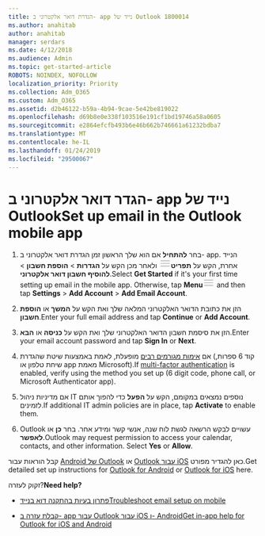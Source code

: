 ```yaml
---
title: הגדרת דואר אלקטרוני ב- app נייד של Outlook 1800014
ms.author: anahitab
author: anahitab
manager: serdars
ms.date: 4/12/2018
ms.audience: Admin
ms.topic: get-started-article
ROBOTS: NOINDEX, NOFOLLOW
localization_priority: Priority
ms.collection: Adm_O365
ms.custom: Adm_O365
ms.assetid: d2b46122-b59a-4b94-9cae-5e42be819022
ms.openlocfilehash: d69b8e0e338f103516e191cf1bd19746a58a0605
ms.sourcegitcommit: e2864efcfb493b6e46b662b746661a61232bdba7
ms.translationtype: MT
ms.contentlocale: he-IL
ms.lasthandoff: 01/24/2019
ms.locfileid: "29500067"
---
```

# <a name="set-up-email-in-the-outlook-mobile-app"></a><span data-ttu-id="33c22-102">הגדר דואר אלקטרוני ב- app נייד של Outlook</span><span class="sxs-lookup"><span data-stu-id="33c22-102">Set up email in the Outlook mobile app</span></span>

1. <span data-ttu-id="33c22-p101">בחר **להתחיל** אם הוא שלך הראשון זמן הגדרת דואר אלקטרוני ב- app. הנייד אחרת, הקש על **תפריט**![לחצן תפריט ה](media/265b9089-9630-42dd-a244-d9a412d8fe47.png) ולאחר מכן הקש על **הגדרות** \> **הוספת חשבון** \> **להוסיף חשבון דואר אלקטרוני**.</span><span class="sxs-lookup"><span data-stu-id="33c22-p101">Select **Get Started** if it's your first time setting up email in the mobile app. Otherwise, tap **Menu**![The Menu button](media/265b9089-9630-42dd-a244-d9a412d8fe47.png) and then tap **Settings** \> **Add Account** \> **Add Email Account**.</span></span> 
    
2. <span data-ttu-id="33c22-105">הזן את כתובת הדואר האלקטרוני המלאה שלך ואת הקש על **המשך** או **הוספת חשבון**.</span><span class="sxs-lookup"><span data-stu-id="33c22-105">Enter your full email address and tap **Continue** or **Add Account**.</span></span>
    
3. <span data-ttu-id="33c22-106">הזן את סיסמת חשבון הדואר האלקטרוני שלך ואת הקש על **כניסה** או **הבא**.</span><span class="sxs-lookup"><span data-stu-id="33c22-106">Enter your email account password and tap **Sign In** or **Next**.</span></span> 
    
4. <span data-ttu-id="33c22-107">אם [אימות מגורמים רבים](https://support.office.com/article/8f0454b2-f51a-4d9c-bcde-2c48e41621c6.aspx) מופעלת, לאמת באמצעות שיטת שהגדרת (קוד 6 ספרות, שיחת טלפון או app מאמת Microsoft).</span><span class="sxs-lookup"><span data-stu-id="33c22-107">If [multi-factor authentication](https://support.office.com/article/8f0454b2-f51a-4d9c-bcde-2c48e41621c6.aspx) is enabled, verify using the method you set up (6 digit code, phone call, or Microsoft Authenticator app).</span></span> 
    
5. <span data-ttu-id="33c22-108">אם מדיניות ניהול IT נוספים נמצאים במקומם, הקש על **הפעל** כדי להפוך אותם לזמינים.</span><span class="sxs-lookup"><span data-stu-id="33c22-108">If additional IT admin policies are in place, tap **Activate** to enable them.</span></span> 
    
6. <span data-ttu-id="33c22-p102">Outlook עשויים לבקש הרשאה לגשת לוח שנה, אנשי קשר ומידע אחר. בחר **כן** או **לאפשר**.</span><span class="sxs-lookup"><span data-stu-id="33c22-p102">Outlook may request permission to access your calendar, contacts, and other information. Select **Yes** or **Allow**.</span></span> 
    
<span data-ttu-id="33c22-111">קבל הוראות עבור [Android של Outlook](https://support.office.com/article/886db551-8dfa-4fd5-b835-f8e532091872.aspx) או [Outlook עבור iOS](https://support.office.com/article/b2de2161-cc1d-49ef-9ef9-81acd1c8e234.aspx) כאן להגדיר מפורט.</span><span class="sxs-lookup"><span data-stu-id="33c22-111">Get detailed set up instructions for [Outlook for Android](https://support.office.com/article/886db551-8dfa-4fd5-b835-f8e532091872.aspx) or [Outlook for iOS](https://support.office.com/article/b2de2161-cc1d-49ef-9ef9-81acd1c8e234.aspx) here.</span></span> 
  
 <span data-ttu-id="33c22-112">זקוק לעזרה?</span><span class="sxs-lookup"><span data-stu-id="33c22-112">**Need help?**</span></span>
  
- [<span data-ttu-id="33c22-113">פתרון בעיות בהתקנה דוא בנייד</span><span class="sxs-lookup"><span data-stu-id="33c22-113">Troubleshoot email setup on mobile</span></span>](https://support.office.com/article/a264ef01-9c88-48fb-9285-7017e4f31f02.aspx)
    
- [<span data-ttu-id="33c22-114">קבלת עזרה ב- app עבור Outlook עבור iOS ו- Android</span><span class="sxs-lookup"><span data-stu-id="33c22-114">Get in-app help for Outlook for iOS and Android</span></span>](https://support.office.com/article/218a22d1-9fa5-4889-b689-de1c63493243.aspx#ID0EAABAAA=Contact_Support)
    

